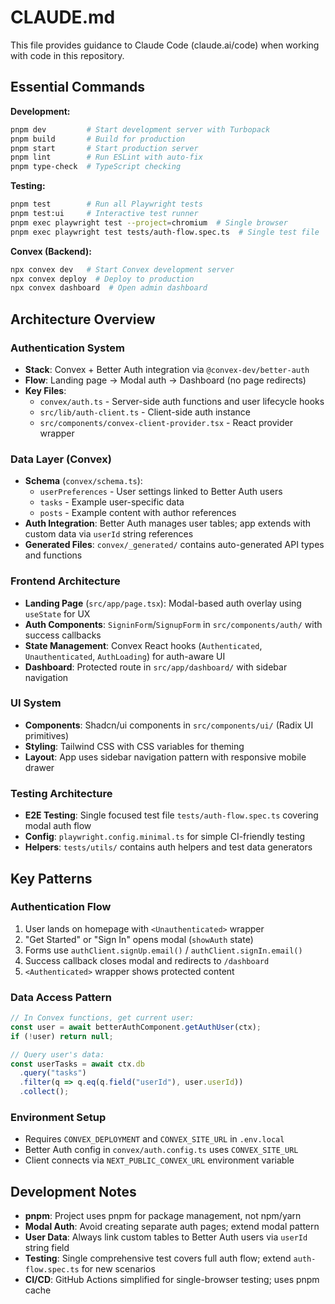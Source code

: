 # CLAUDE.md

This file provides guidance to Claude Code (claude.ai/code) when working with code in this repository.

## Essential Commands

**Development:**
```bash
pnpm dev         # Start development server with Turbopack
pnpm build       # Build for production
pnpm start       # Start production server
pnpm lint        # Run ESLint with auto-fix
pnpm type-check  # TypeScript checking
```

**Testing:**
```bash
pnpm test        # Run all Playwright tests
pnpm test:ui     # Interactive test runner
pnpm exec playwright test --project=chromium  # Single browser
pnpm exec playwright test tests/auth-flow.spec.ts  # Single test file
```

**Convex (Backend):**
```bash
npx convex dev   # Start Convex development server
npx convex deploy  # Deploy to production
npx convex dashboard  # Open admin dashboard
```

## Architecture Overview

### Authentication System
- **Stack**: Convex + Better Auth integration via `@convex-dev/better-auth`
- **Flow**: Landing page → Modal auth → Dashboard (no page redirects)
- **Key Files**:
  - `convex/auth.ts` - Server-side auth functions and user lifecycle hooks
  - `src/lib/auth-client.ts` - Client-side auth instance
  - `src/components/convex-client-provider.tsx` - React provider wrapper

### Data Layer (Convex)
- **Schema** (`convex/schema.ts`): 
  - `userPreferences` - User settings linked to Better Auth users
  - `tasks` - Example user-specific data
  - `posts` - Example content with author references
- **Auth Integration**: Better Auth manages user tables; app extends with custom data via `userId` string references
- **Generated Files**: `convex/_generated/` contains auto-generated API types and functions

### Frontend Architecture  
- **Landing Page** (`src/app/page.tsx`): Modal-based auth overlay using `useState` for UX
- **Auth Components**: `SigninForm`/`SignupForm` in `src/components/auth/` with success callbacks
- **State Management**: Convex React hooks (`Authenticated`, `Unauthenticated`, `AuthLoading`) for auth-aware UI
- **Dashboard**: Protected route in `src/app/dashboard/` with sidebar navigation

### UI System
- **Components**: Shadcn/ui components in `src/components/ui/` (Radix UI primitives)
- **Styling**: Tailwind CSS with CSS variables for theming
- **Layout**: App uses sidebar navigation pattern with responsive mobile drawer

### Testing Architecture
- **E2E Testing**: Single focused test file `tests/auth-flow.spec.ts` covering modal auth flow
- **Config**: `playwright.config.minimal.ts` for simple CI-friendly testing
- **Helpers**: `tests/utils/` contains auth helpers and test data generators

## Key Patterns

### Authentication Flow
1. User lands on homepage with `<Unauthenticated>` wrapper
2. "Get Started" or "Sign In" opens modal (`showAuth` state)
3. Forms use `authClient.signUp.email()` / `authClient.signIn.email()` 
4. Success callback closes modal and redirects to `/dashboard`
5. `<Authenticated>` wrapper shows protected content

### Data Access Pattern
```typescript
// In Convex functions, get current user:
const user = await betterAuthComponent.getAuthUser(ctx);
if (!user) return null;

// Query user's data:
const userTasks = await ctx.db
  .query("tasks")
  .filter(q => q.eq(q.field("userId"), user.userId))
  .collect();
```

### Environment Setup
- Requires `CONVEX_DEPLOYMENT` and `CONVEX_SITE_URL` in `.env.local`
- Better Auth config in `convex/auth.config.ts` uses `CONVEX_SITE_URL`
- Client connects via `NEXT_PUBLIC_CONVEX_URL` environment variable

## Development Notes

- **pnpm**: Project uses pnpm for package management, not npm/yarn
- **Modal Auth**: Avoid creating separate auth pages; extend modal pattern
- **User Data**: Always link custom tables to Better Auth users via `userId` string field
- **Testing**: Single comprehensive test covers full auth flow; extend `auth-flow.spec.ts` for new scenarios
- **CI/CD**: GitHub Actions simplified for single-browser testing; uses pnpm cache